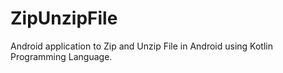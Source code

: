 # ZipUnzipFile
Android application to Zip and Unzip File in Android using Kotlin Programming Language.
